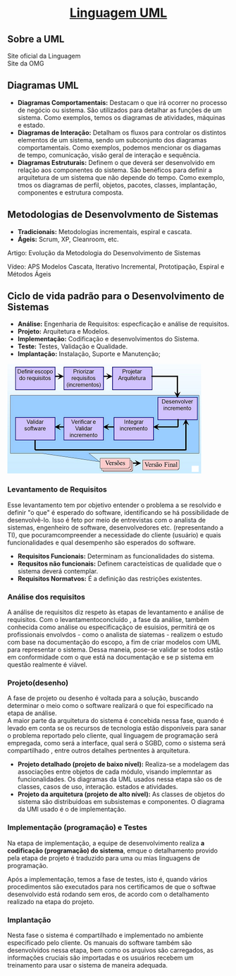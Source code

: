 <h1 align="center"><u>Linguagem UML</u></h1>
<h2>Sobre a UML</h2>
<a src="https://www.uml.org">Site oficial da Linguagem</a> <br>
<a src="https://www.omg.org/spec/UML/About-UML/">Site da OMG</a>

<h2>Diagramas UML</h2>
<ul>
    <li>
    <b>Diagramas Comportamentais:</b> Destacam o que irá ocorrer no processo de negócio ou sistema. São utilizados para detalhar as funções de um sistema. Como exemplos, temos os diagramas de atividades, máquinas e estado.
    </li>
    <li>
    <b>Diagramas de Interação:</b> Detalham os fluxos para controlar os distintos elementos de um sistema, sendo um subconjunto dos diagramas comportamentais. Como exemplos, podemos mencionar os diagamas de tempo, comunicação, visão geral de interação e sequência.
    </li>
    <li>
    <b>Diagramas Estruturais:</b> Definem o que deverá ser desenvolvido em relação aos componentes do sistema. São benéficos para definir a arquitetura de um sistema que não depende do tempo. Como exemplo, tmos os diagramas de perfil, objetos, pacotes, classes, implantação, componentes e estrutura composta.
    </li>
</ul>

<h2>Metodologias de Desenvolvmento de Sistemas</h2>
<ul>
    <li>
    <b>Tradicionais:</b> Metodologias incrementais, espiral e cascata.
    </li>
    <li>
    <b>Ágeis:</b> Scrum, XP, Cleanroom, etc.
    </li>
</ul>
<p>Artigo:
<a src="www.linhadecodigo.com.br/artigo/2108/evolucao-da-metodologia-do-desenvolvimento-de-sistemas.aspx">Evolução da Metodologia do Desenvolvimento de Sistemas</a>
</p>
<p>Vídeo: 
<a src="www.linhadecodigo.com.br/artigo/2108/evolucao-da-metodologia-do-desenvolvimento-de-sistemas.aspx">APS Modelos Cascata, Iterativo Incremental, Prototipação, Espiral e Métodos Ágeis</a>
</p>

<h2>Ciclo de vida padrão para o Desenvolvimento de Sistemas</h2>
<ul>
    <li>
    <b>Análise:</b> Engenharia de Requisitos: especficação e análise de requisitos. 
    </li>
    <li>
    <b>Projeto:</b> Arquitetura e Modelos.
    </li>
    <li>
    <b>Implementação:</b>  Codificação e desenvolvimentos do Sistema.
    </li>
    <li>
    <b>Teste:</b>  Testes, Validação e Qualidade.
    </li>
    <li>
    <b>Implantação:</b> Instalação, Suporte e Manutenção;
    </li>
</ul>

<img src="Images/Ciclo_Desenvolvimento_Sistemas.png" alt="Cilclo_Desenvolvimento_Sistemas">

<h3>Levantamento de Requisitos</h3>
<p>
Esse levantamento tem por objetivo entender o problema a se resolvido e definir "o que" é esperado do software, identificando se há possibilidade de desenvolvê-lo. Isso é feto por meio de entrevistas com o analista de sistemas, engenheiro de software, desenvolvedores etc. (representando a TI), que pocuramcompreender a necessidade do cliente (usuário) e quais funcionalidades e qual desempenho são esperados do software.
</p>
<ul>
    <li>
        <b>Requisitos Funcionais:</b> Determinam as funcionalidades do sistema.
    </li>
    <li>
        <b>Requsitos não funcionais:</b> Definem caracteísticas de qualidade que o sistema deverá contemplar.
    </li>
    <li>
        <b>Requisitos Normatvos:</b> É a definição das restrições existentes.
    </li>
</ul>

<h3>Análise dos requisitos</h3>
<p>A análise de requisitos diz respeto às etapas de levantamento e análise de requisitos. Com o levantamentoconcluído , a fase da análise, também conhecida como análise ou especificaçãço de esuisios, permitirá qe os profissionais envolvdos - como o analista de siatemas - realizem o estudo com base na documentação do escopo, a fim de criar modelos com UML para representar o sistema. Dessa maneia, pose-se validar se todos estão em conformidade com o que está na documentação e se p sistema em questão realmente é viável.</p>

<h3>Projeto(desenho)</h3>
<p>A fase de projeto ou desenho é voltada para a solução, buscando determinar o meio como o software realizará o que foi especificado na etapa de análise. <br>A maior parte da arquitetura do sistema é concebida nessa fase, quando é levado em conta se os recursos de tecnologia estão disponíveis para sanar o problema reportado pelo cliente, qual linguagem de programação será empregada, como será a interface, qual será o SGBD, como o sistema será compartilhado , entre outros detalhes pertnentes à arquitetura.</p>
<ul>
    <li>
    <b>Projeto detalhado (projeto de baixo nível):</b> Realiza-se a modelagem das associações entre objetos de cada módulo, visando implemntar as funcionalidades. Os diagramas da UML usados nessa etapa são os de classes, casos de uso, interação. estados e atividades.
    </li>
    <li>
    <b>Projeto da arquitetura (projeto de alto nível):</b> As classes de objetos do sistema são distribuidoas em subsistemas e componentes. O diagrama da UMl usado é o de implementação.
    </li>
</ul>

<h3>Implementação (programação) e Testes</h3>
<p>Na etapa de implementação, a equipe de desenvolvimento realiza <b>a codificação (programação) do sistema</b>, emque o detalhamento provido pela etapa de projeto é traduzido para uma ou mias linguagens de programação.</p>
<p>Após a implementação, temos a fase de testes, isto é, quando vários procedimentos são executados para nos certificamos de que o softwae desenvolvido está rodando sem eros, de acordo com o detalhamento realizado na etapa do projeto.</p>

<h3>Implantação</h3>
<p>Nesta fase o sistema é compartilhado e implementado no ambiente especificado pelo cliente. Os manuais do software também são desenvolvidos nessa etapa, bem como os arquivos são carregados, as informações cruciais são importadas e os usuários recebem um treinamento para usar o sistema de maneira adequada.</p>